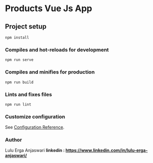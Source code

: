 # Products Vue Js App

## Project setup

```
npm install
```

### Compiles and hot-reloads for development

```
npm run serve
```

### Compiles and minifies for production

```
npm run build
```

### Lints and fixes files

```
npm run lint
```

### Customize configuration

See [Configuration Reference](https://cli.vuejs.org/config/).

### Author

Lulu Erga Anjaswari
**linkedin : https://www.linkedin.com/in/lulu-erga-anjaswari/**
